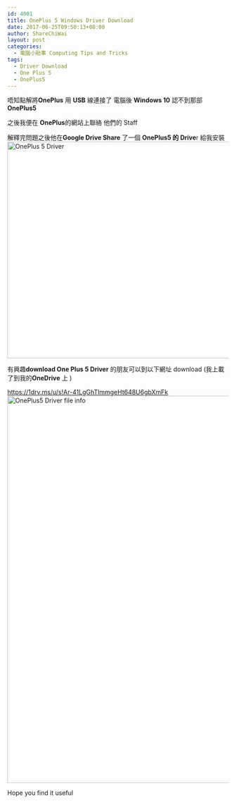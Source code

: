 ```yaml
---
id: 4001
title: OnePlus 5 Windows Driver Download
date: 2017-06-25T09:50:13+08:00
author: ShareChiWai
layout: post
categories:
  - 電腦小貼事 Computing Tips and Tricks
tags:
  - Driver Download
  - One Plus 5
  - OnePlus5
---
```


唔知點解將**OnePlus** 用 **USB** 線連接了 電腦後 **Windows 10** 認不到那部 **OnePlus5**

之後我便在 **OnePlus**的網站上聯絡 他們的 Staff

解釋完問題之後他在**Google Drive Share** 了一個 **OnePlus5 的 Drive**r 給我安裝
[<img class="alignnone size-full wp-image-4002" src="https://i0.wp.com/blog.sharechiwai.com/wp-content/uploads/2017/06/oneplus5.png?resize=625%2C492" alt="OnePlus 5 Driver" width="625" height="492" sizes="(max-width: 625px) 100vw, 625px" data-recalc-dims="1" />](https://i0.wp.com/blog.sharechiwai.com/wp-content/uploads/2017/06/oneplus5.png)

有興趣**download One Plus 5 Driver** 的朋友可以到以下網址 download (我上載了到我的**OneDrive** 上 )

<https://1drv.ms/u/s!Ar-41LgGhTlmmgeHt648U6gbXmFk>
[<img class="alignnone size-full wp-image-4003" src="https://i2.wp.com/blog.sharechiwai.com/wp-content/uploads/2017/06/OnePlus5Info.png?resize=625%2C879" alt="OnePlus5 Driver file info" width="625" height="879" sizes="(max-width: 625px) 100vw, 625px" data-recalc-dims="1" />](https://i2.wp.com/blog.sharechiwai.com/wp-content/uploads/2017/06/OnePlus5Info.png)

Hope you find it useful
